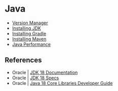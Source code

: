 # Java

* [Version Manager](./01-version-manager.md)
* [Installing JDK](./02-installation.md)
* [Installing Gradle](./03-gradle.md)
* [Installing Maven](./04-maven.md)
* [Java Performance](./05-java-performance.md)

## References

* Oracle | [JDK 18 Documentation](https://docs.oracle.com/en/java/javase/18/)
* Oracle | [JDK 18 Specs](https://docs.oracle.com/en/java/javase/18/docs/specs/)
* Oracle | [Java 18 Core Libraries Developer Guide](https://docs.oracle.com/en/java/javase/19/core/index.html)
